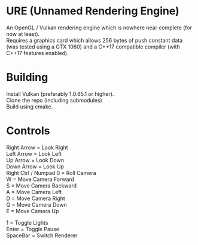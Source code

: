 # URE (Unnamed Rendering Engine)
An OpenGL / Vulkan rendering engine which is nowhere near complete (for now at least).  
Requires a graphics card which allows 256 bytes of push constant data (was tested using a GTX 1060) and a C++17 compatible compiler (with C++17 features enabled).

# Building
Install Vulkan (preferably 1.0.65.1 or higher).  
Clone the repo (including submodules)  
Build using cmake.  

# Controls
Right Arrow = Look Right  
Left Arrow = Look Left  
Up Arrow = Look Down  
Down Arrow = Look Up  
Right Ctrl / Numpad 0 = Roll Camera  
W = Move Camera Forward  
S = Move Camera Backward  
A = Move Camera Left  
D = Move Camera Right  
Q = Move Camera Down  
E = Move Camera Up  

1 = Toggle Lights  
Enter = Toggle Pause  
SpaceBar = Switch Renderer  
